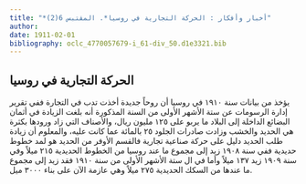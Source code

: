 ```yaml
---
title: "*أخبار وأفكار : الحركة التجارية في روسيا*. المقتبس 6(2)"
author: 
date: 1911-02-01
bibliography: oclc_4770057679-i_61-div_50.d1e3321.bib
---
```




##  الحركة التجارية في روسيا 


 يؤخذ من بيانات سنة  ١٩١٠  في روسيا أن روحاً جديدة أخذت تدب في التجارة ففي تقرير إدارة الرسومات عن  ستة  الأشهر الأولى من السنة المذكورة أنه بلغت الزيادة في أثمان البضائع الداخلة إلى البلاد ما يربو على  ١٢٥  مليون ريال، والأصناف التي زاد ورودها بكثرة هي الحديد والخشب وزادت صادرات الجلود  ٢٥  بالمائة عما كانت عليه، والمعلوم أن زيادة طلب الحديد دليل على حركة صناعية   تجارية فالقسم الأوفر من الحديد هو لمد خطوط حديدية ففي سنة  ١٩٠٨  زيد إلى مجموع ما عند روسيا من الخطوط الحديدية  ٢١٥  ميلاً وفي سنة  ١٩٠٩  زيد  ١٣٧  ميلاً وأما في ال  ستة  الأشهر الأولى من سنة  ١٩١٠  فقد زيد إلى مجموع ما عندها من السكك الحديدية  ٢٧٥  ميلاً وهي عازمة الآن على بناء  ٣٠٠٠  ميل. 
